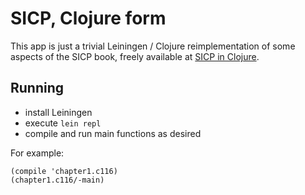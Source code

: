 # SICP, Clojure form

This app is just a trivial Leiningen / Clojure reimplementation of some aspects of the SICP book, freely available at [SICP in Clojure](http://sicpinclojure.com/).

## Running

- install Leiningen
- execute `lein repl`
- compile and run main functions as desired
 
For example: 

    (compile 'chapter1.c116)
    (chapter1.c116/-main)